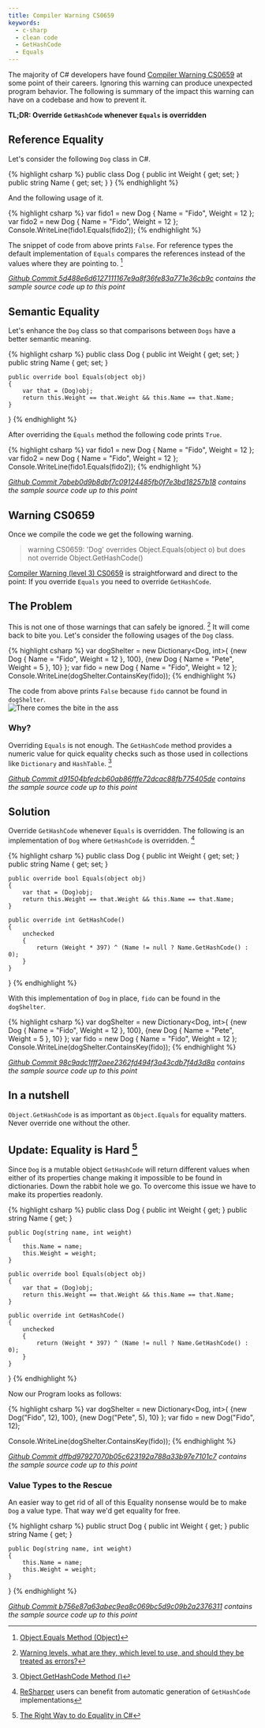 ```yaml
---
title: Compiler Warning CS0659
keywords:
  - c-sharp
  - clean code
  - GetHashCode
  - Equals
---
```


The majority of C# developers have found [Compiler Warning CS0659](https://msdn.microsoft.com/en-us/library/xxhbfytk.aspx) at some point of their careers. Ignoring this warning can produce unexpected program behavior. The following is summary of the impact this warning can have on a codebase and how to prevent it.

**TL;DR: Override `GetHashCode` whenever `Equals` is overridden**

## Reference Equality
Let's consider the following `Dog` class in C#.

{% highlight csharp %}
public class Dog
{
    public int Weight { get; set; }
    public string Name { get; set; }
}
{% endhighlight %}

And the following usage of it.

{% highlight csharp %}
var fido1 = new Dog { Name = "Fido", Weight = 12 };
var fido2 = new Dog { Name = "Fido", Weight = 12 };
Console.WriteLine(fido1.Equals(fido2));
{% endhighlight %}

The snippet of code from above prints `False`. For reference types the default implementation of `Equals` compares the references instead of the values where they are pointing to. [^object_equals]

*[Github Commit 5d488e6d6127111167e9a8f36fe83a771e36cb9c](https://github.com/camilin87/CS0659/commit/5d488e6d6127111167e9a8f36fe83a771e36cb9c?diff=unified) contains the sample source code up to this point*

## Semantic Equality

Let's enhance the `Dog` class so that comparisons between `Dogs` have a better semantic meaning.

{% highlight csharp %}
public class Dog
{
    public int Weight { get; set; }
    public string Name { get; set; }
    
    public override bool Equals(object obj)
    {
        var that = (Dog)obj;
        return this.Weight == that.Weight && this.Name == that.Name;
    }
}
{% endhighlight %}

After overriding the `Equals` method the following code prints `True`.

{% highlight csharp %}
var fido1 = new Dog { Name = "Fido", Weight = 12 };
var fido2 = new Dog { Name = "Fido", Weight = 12 };
Console.WriteLine(fido1.Equals(fido2));
{% endhighlight %}

*[Github Commit 7abeb0d9b8dbf7c09124485fb0f7e3bd18257b18](https://github.com/camilin87/CS0659/commit/7abeb0d9b8dbf7c09124485fb0f7e3bd18257b18) contains the sample source code up to this point*

## Warning CS0659
Once we compile the code we get the following warning.

> warning CS0659: 'Dog' overrides Object.Equals(object o) but does not override Object.GetHashCode()

[Compiler Warning (level 3) CS0659](https://msdn.microsoft.com/en-us/library/xxhbfytk.aspx) is straightforward and direct to the point: If you override `Equals` you need to override `GetHashCode`.

## The Problem
This is not one of those warnings that can safely be ignored. [^warning_levels] It will come back to bite you. Let's consider the following usages of the `Dog` class.

{% highlight csharp %}
var dogShelter = new Dictionary<Dog, int>{
    {new Dog { Name = "Fido", Weight = 12 }, 100},
    {new Dog { Name = "Pete", Weight = 5 }, 10}
};
var fido = new Dog { Name = "Fido", Weight = 12 };
Console.WriteLine(dogShelter.ContainsKey(fido));
{% endhighlight %}

The code from above prints `False` because `fido` cannot be found in `dogShelter`.  
![There comes the bite in the ass](https://i.giphy.com/vdLRwjtIZ7g3K.gif)

### Why?
Overriding `Equals` is not enough. The `GetHashCode` method provides a numeric value for quick equality checks such as those used in collections like `Dictionary` and `HashTable`. [^gethashcode]

*[Github Commit d91504bfedcb60ab86fffe72dcac88fb775405de](https://github.com/camilin87/CS0659/commit/d91504bfedcb60ab86fffe72dcac88fb775405de) contains the sample source code up to this point*

## Solution

Override `GetHashCode` whenever `Equals` is overridden. The following is an implementation of `Dog` where `GetHashCode` is overridden. [^resharper_implementation]

{% highlight csharp %}
public class Dog
{
    public int Weight { get; set; }
    public string Name { get; set; }
    
    public override bool Equals(object obj)
    {
        var that = (Dog)obj;
        return this.Weight == that.Weight && this.Name == that.Name;
    }
    
    public override int GetHashCode()
    {
        unchecked
        {
            return (Weight * 397) ^ (Name != null ? Name.GetHashCode() : 0);
        }
    }
}
{% endhighlight %}

With this implementation of `Dog` in place, `fido` can be found in the `dogShelter`.

{% highlight csharp %}
var dogShelter = new Dictionary<Dog, int>{
    {new Dog { Name = "Fido", Weight = 12 }, 100},
    {new Dog { Name = "Pete", Weight = 5 }, 10}
};
var fido = new Dog { Name = "Fido", Weight = 12 };
Console.WriteLine(dogShelter.ContainsKey(fido));
{% endhighlight %}

*[Github Commit 98c9adc1fff2aee2362fd494f3a43cdb7f4d3d8a](https://github.com/camilin87/CS0659/commit/98c9adc1fff2aee2362fd494f3a43cdb7f4d3d8a) contains the sample source code up to this point*

## In a nutshell
`Object.GetHashCode` is as important as `Object.Equals` for equality matters. Never override one without the other.  

## Update: Equality is Hard [^dotnet_equality]
Since `Dog` is a mutable object `GetHashCode` will return different values when either of its properties change making it impossible to be found in dictionaries. Down the rabbit hole we go. To overcome this issue we have to make its properties readonly.

{% highlight csharp %}
public class Dog
{
    public int Weight { get; }
    public string Name { get; }

    public Dog(string name, int weight)
    {
        this.Name = name;
        this.Weight = weight;
    }

    public override bool Equals(object obj)
    {
        var that = (Dog)obj;
        return this.Weight == that.Weight && this.Name == that.Name;
    }

    public override int GetHashCode()
    {
        unchecked
        {
            return (Weight * 397) ^ (Name != null ? Name.GetHashCode() : 0);
        }
    }
}
{% endhighlight %}

Now our Program looks as follows:

{% highlight csharp %}
var dogShelter = new Dictionary<Dog, int>{
    {new Dog("Fido", 12), 100},
    {new Dog("Pete", 5), 10}
};
var fido = new Dog("Fido", 12);

Console.WriteLine(dogShelter.ContainsKey(fido));
{% endhighlight %}

*[Github Commit dffbd97927070b05c623192a788a33b97e7101c7](https://github.com/camilin87/CS0659/commit/dffbd97927070b05c623192a788a33b97e7101c7) contains the sample source code up to this point*

### Value Types to the Rescue
An easier way to get rid of all of this Equality nonsense would be to make `Dog` a value type. That way we'd get equality for free.

{% highlight csharp %}
public struct Dog
{
    public int Weight { get; }
    public string Name { get; }

    public Dog(string name, int weight)
    {
        this.Name = name;
        this.Weight = weight;
    }
}
{% endhighlight %}

*[Github Commit b756e87a63abec9ea8c069bc5d9c09b2a2376311](https://github.com/camilin87/CS0659/commit/b756e87a63abec9ea8c069bc5d9c09b2a2376311) contains the sample source code up to this point*



[^dotnet_equality]: [The Right Way to do Equality in C#](http://www.aaronstannard.com/overriding-equality-in-dotnet/)

[^object_equals]: [Object.Equals Method (Object)](https://msdn.microsoft.com/en-us/library/bsc2ak47(v=vs.110).aspx#)

[^warning_levels]: [Warning levels, what are they, which level to use, and should they be treated as errors?](http://irisclasson.com/2012/11/19/stupid-question-87-warning-levels-what-are-they-which-level-to-use-and-should-they-be-treated-as-errors/)

[^gethashcode]: [Object.GetHashCode Method ()](https://msdn.microsoft.com/en-us/library/system.object.gethashcode.aspx)

[^resharper_implementation]: [ReSharper](https://www.jetbrains.com/resharper/) users can benefit from automatic generation of `GetHashCode` implementations